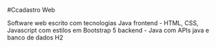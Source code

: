 #Ccadastro Web 

Software web escrito com tecnologias Java 
frontend - HTML, CSS, Javascript com estilos em Bootstrap 5
backend - Java com APIs java e banco de dados H2